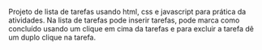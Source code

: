 Projeto de lista de tarefas usando html, css e javascript para prática da atividades.
Na lista de tarefas pode inserir tarefas, pode marca como concluído usando um clique em cima da tarefas e para excluir a tarefa dê um duplo clique na tarefa.
